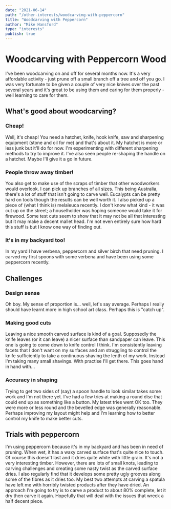 ```yaml
---
date: "2021-06-14"
path: "/other-interests/woodcarving-with-peppercorn"
title: "Woodcarving with Peppercorn"
author: "Mike Hansford"
type: "interests"
publish: true
---
```

# Woodcarving with Peppercorn Wood
I've been woodcarving on and off for several months now. It's a very affordable activity - just prune off a small branch off a tree and off you go. I was very fortunate to be given a couple of very nice knives over the past several years and it's great to be using them and caring for them properly - well learning to care for them. 

## What's good about woodcarving?
### Cheap!
Well, it's cheap! You need a hatchet, knife, hook knife, saw and sharpening equipment (stone and oil for me) and that's about it. My hatchet is more or less junk but it'll do for now. I'm experimenting with different sharpening methods to try to improve it. I've also seen people re-shaping the handle on a hatchet. Maybe I'll give it a go in future.

### People throw away timber!
You also get to make use of the scraps of timber that other woodworkers would overlook. I can pick up branches of all sizes. This being Australia, there's a lot of stuff that isn't going to carve well. Eucalypts can be pretty hard on tools though the results can be well worth it. I also picked up a piece of (what I think is) melaleuca recently. I don't know what kind - it was cut up on the street; a houselholder was hoping someone would take it for firewood. Some test cuts seem to show that it may not be all that interesting but it may make a decent mallet head. I'm not even entirely sure how hard this stuff is but I know one way of finding out. 

### It's in my backyard too!
In my yard I have verbena, peppercorn and silver birch that need pruning. I carved my first spoons with some verbena and have been using some peppercorn recently.

## Challenges
### Design sense
Oh boy. My sense of proportion is... well, let's say average. Perhaps I really should have learnt more in high school art class. Perhaps this is "catch up". 

### Making good cuts
Leaving a nice smooth carved surface is kind of a goal. Supposedly the knife leaves (or it can leave) a nicer surface than sandpaper can leave. This one is going to come down to knife control I think. I'm consistently leaving facets that I don't want on my surfaces and am struggling to control the knife sufficiently to take a continuous shaving the lenth of my work. Instead I'm taking many small shavings. With practise I'll get there. This goes hand in hand with...

### Accuracy in shaping
Trying to get two sides of (say) a spoon handle to look similar takes some work and I'm not there yet. I've had a few tries at making a round disc that could end up as something like a button. My latest tries went OK too. They were more or less round and the bevelled edge was generally reasonable. Perhaps improving my layout might help and I'm learning how to better control my knife to make better cuts.

## Trials with peppercorn
I'm using peppercorn because it's in my backyard and has been in need of pruning. When wet, it has a waxy carved surface that's quite nice to touch. Of course this doesn't last and it dries quite white with little grain. It's not a very interesting timber. However, there are lots of small knots, leading to carving challenges and creating some nasty twist as the carved surface dries. I also regularly find that it develops some pretty ugly grooves along some of the fibres as it dries too. My best two attempts at carving a spatula have left me with horribly twisted products after they have dried. An approach I'm going to try is to carve a product to about 80% complete, let it dry then carve it again. Hopefully that will deal with the issues that wreck a half decent piece.

